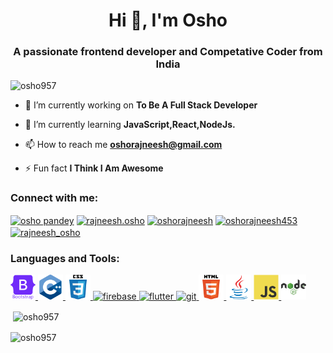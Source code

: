 <h1 align="center">Hi 👋, I'm Osho</h1>
<h3 align="center">A passionate frontend developer and Competative Coder from India</h3>

<p align="left"> <img src="https://komarev.com/ghpvc/?username=osho957&label=Profile%20views&color=0e75b6&style=flat" alt="osho957" /> </p>

- 🔭 I’m currently working on **To Be A Full Stack Developer**

- 🌱 I’m currently learning **JavaScript,React,NodeJs.**

- 📫 How to reach me **oshorajneesh@gmail.com**

- ⚡ Fun fact **I Think I Am Awesome**

<h3 align="left">Connect with me:</h3>
<p align="left">
<a href="https://linkedin.com/in/osho pandey" target="blank"><img align="center" src="https://cdn.jsdelivr.net/npm/simple-icons@3.0.1/icons/linkedin.svg" alt="osho pandey" height="30" width="40" /></a>
<a href="https://instagram.com/rajneesh.osho" target="blank"><img align="center" src="https://cdn.jsdelivr.net/npm/simple-icons@3.0.1/icons/instagram.svg" alt="rajneesh.osho" height="30" width="40" /></a>
<a href="https://www.codechef.com/users/oshorajneesh" target="blank"><img align="center" src="https://cdn.jsdelivr.net/npm/simple-icons@3.1.0/icons/codechef.svg" alt="oshorajneesh" height="30" width="40" /></a>
<a href="https://www.hackerrank.com/oshorajneesh453" target="blank"><img align="center" src="https://cdn.jsdelivr.net/npm/simple-icons@3.0.1/icons/hackerrank.svg" alt="oshorajneesh453" height="30" width="40" /></a>
<a href="https://www.leetcode.com/rajneesh_osho" target="blank"><img align="center" src="https://cdn.jsdelivr.net/npm/simple-icons@3.0.1/icons/leetcode.svg" alt="rajneesh_osho" height="30" width="40" /></a>
</p>

<h3 align="left">Languages and Tools:</h3>
<p align="left"> <a href="https://getbootstrap.com" target="_blank"> <img src="https://raw.githubusercontent.com/devicons/devicon/master/icons/bootstrap/bootstrap-plain-wordmark.svg" alt="bootstrap" width="40" height="40"/> </a> <a href="https://www.w3schools.com/cpp/" target="_blank"> <img src="https://raw.githubusercontent.com/devicons/devicon/master/icons/cplusplus/cplusplus-original.svg" alt="cplusplus" width="40" height="40"/> </a> <a href="https://www.w3schools.com/css/" target="_blank"> <img src="https://raw.githubusercontent.com/devicons/devicon/master/icons/css3/css3-original-wordmark.svg" alt="css3" width="40" height="40"/> </a> <a href="https://firebase.google.com/" target="_blank"> <img src="https://www.vectorlogo.zone/logos/firebase/firebase-icon.svg" alt="firebase" width="40" height="40"/> </a> <a href="https://flutter.dev" target="_blank"> <img src="https://www.vectorlogo.zone/logos/flutterio/flutterio-icon.svg" alt="flutter" width="40" height="40"/> </a> <a href="https://git-scm.com/" target="_blank"> <img src="https://www.vectorlogo.zone/logos/git-scm/git-scm-icon.svg" alt="git" width="40" height="40"/> </a> <a href="https://www.w3.org/html/" target="_blank"> <img src="https://raw.githubusercontent.com/devicons/devicon/master/icons/html5/html5-original-wordmark.svg" alt="html5" width="40" height="40"/> </a> <a href="https://www.java.com" target="_blank"> <img src="https://raw.githubusercontent.com/devicons/devicon/master/icons/java/java-original.svg" alt="java" width="40" height="40"/> </a> <a href="https://developer.mozilla.org/en-US/docs/Web/JavaScript" target="_blank"> <img src="https://raw.githubusercontent.com/devicons/devicon/master/icons/javascript/javascript-original.svg" alt="javascript" width="40" height="40"/> </a> <a href="https://nodejs.org" target="_blank"> <img src="https://raw.githubusercontent.com/devicons/devicon/master/icons/nodejs/nodejs-original-wordmark.svg" alt="nodejs" width="40" height="40"/> </a> </p>

<p>&nbsp;<img align="center" src="https://github-readme-stats.vercel.app/api?username=osho957&show_icons=true&locale=en" alt="osho957" /></p>

<p><img align="center" src="https://github-readme-streak-stats.herokuapp.com/?user=osho957&" alt="osho957" /></p>
